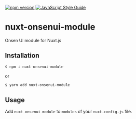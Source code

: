 [![npm version](https://badge.fury.io/js/nuxt-onsenui-module.svg)](https://badge.fury.io/js/nuxt-onsenui-module)
[![JavaScript Style Guide](https://img.shields.io/badge/code_style-standard-brightgreen.svg)](https://standardjs.com)

# nuxt-onsenui-module
Onsen UI module for Nuxt.js

## Installation
```sh
$ npm i nuxt-onsenui-module
```

or

```sh
$ yarn add nuxt-onsenui-module
```

## Usage
Add `nuxt-onsenui-module` to `modules` of your `nuxt.config.js` file.
